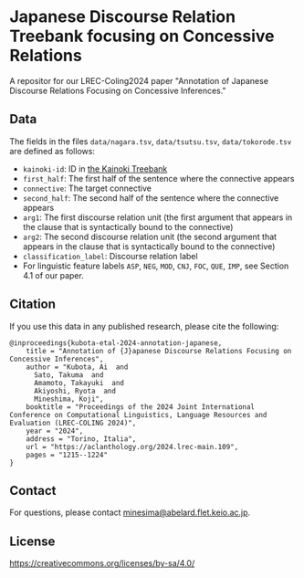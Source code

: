 # Japanese Discourse Relation Treebank focusing on Concessive Relations

A repositor for our LREC-Coling2024 paper "Annotation of Japanese Discourse Relations Focusing on Concessive Inferences."

## Data

The fields in the files `data/nagara.tsv`, `data/tsutsu.tsv`, `data/tokorode.tsv` are defined as follows:

- `kainoki-id`: ID in [the Kainoki Treebank](https://kainoki.github.io/)
- `first_half`: The first half of the sentence where the connective appears
- `connective`: The target connective
- `second_half`: The second half of the sentence where the connective appears
- `arg1`: The first discourse relation unit (the first argument that appears
in the clause that is syntactically bound to the connective)
- `arg2`: The second discourse relation unit (the second argument that appears
in the clause that is syntactically bound to the connective)
- `classification_label`: Discourse relation label
- For linguistic feature labels `ASP`, `NEG`, `MOD`, `CNJ`, `FOC`, `QUE`, `IMP`, see Section 4.1 of our paper.

## Citation
If you use this data in any published research, please cite the following:

```
@inproceedings{kubota-etal-2024-annotation-japanese,
    title = "Annotation of {J}apanese Discourse Relations Focusing on Concessive Inferences",
    author = "Kubota, Ai  and
      Sato, Takuma  and
      Amamoto, Takayuki  and
      Akiyoshi, Ryota  and
      Mineshima, Koji",
    booktitle = "Proceedings of the 2024 Joint International Conference on Computational Linguistics, Language Resources and Evaluation (LREC-COLING 2024)",
    year = "2024",
    address = "Torino, Italia",
    url = "https://aclanthology.org/2024.lrec-main.109",
    pages = "1215--1224"
}
```

## Contact

For questions, please contact minesima@abelard.flet.keio.ac.jp.

## License

https://creativecommons.org/licenses/by-sa/4.0/